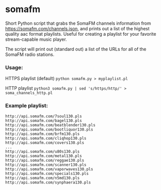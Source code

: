 # somafm

Short Python script that grabs the SomaFM channels information from https://somafm.com/channels.json, and prints out a list of the highest quality aac format playlists. Useful for creating a playlist for your favorite stream-capable music player.

The script will print out (standard out) a list of the URLs for all of the SomaFM radio stations.


### Usage:

HTTPS playlist (default)
    `python somafm.py > myplaylist.pl`

HTTP playlist
    `python3 somafm.py | sed 's/https/http/' > soma_channels_http.pl`


### Example playlist:

```
http://api.somafm.com/7soul130.pls
http://api.somafm.com/bagel130.pls
http://api.somafm.com/beatblender130.pls
http://api.somafm.com/bootliquor130.pls
http://api.somafm.com/brfm130.pls
http://api.somafm.com/cliqhop130.pls
http://api.somafm.com/covers130.pls
...
http://api.somafm.com/u80s130.pls
http://api.somafm.com/metal130.pls
http://api.somafm.com/reggae130.pls
http://api.somafm.com/scanner130.pls
http://api.somafm.com/vaporwaves130.pls
http://api.somafm.com/specials130.pls
http://api.somafm.com/n5md130.pls
http://api.somafm.com/synphaera130.pls
```